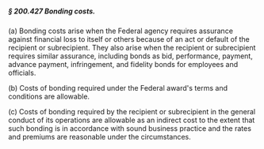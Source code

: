 ##### § 200.427 Bonding costs. #####

(a) Bonding costs arise when the Federal agency requires assurance against financial loss to itself or others because of an act or default of the recipient or subrecipient. They also arise when the recipient or subrecipient requires similar assurance, including bonds as bid, performance, payment, advance payment, infringement, and fidelity bonds for employees and officials.

(b) Costs of bonding required under the Federal award's terms and conditions are allowable.

(c) Costs of bonding required by the recipient or subrecipient in the general conduct of its operations are allowable as an indirect cost to the extent that such bonding is in accordance with sound business practice and the rates and premiums are reasonable under the circumstances.